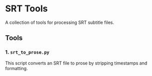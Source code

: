 # SRT Tools

A collection of tools for processing SRT subtitle files.

## Tools

### 1. `srt_to_prose.py`
This script converts an SRT file to prose by stripping timestamps and formatting.

